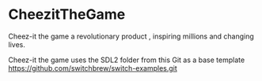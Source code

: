 # CheezitTheGame
Cheez-it the game a revolutionary product , inspiring millions and changing lives.


Cheez-it the game uses the SDL2 folder from this Git as a base template
https://github.com/switchbrew/switch-examples.git
